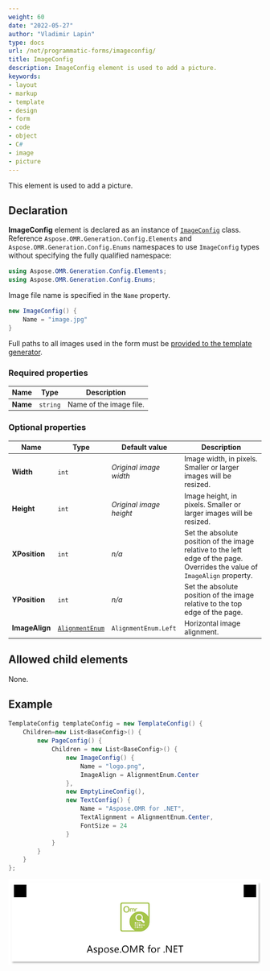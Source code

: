 ```yaml
---
weight: 60
date: "2022-05-27"
author: "Vladimir Lapin"
type: docs
url: /net/programmatic-forms/imageconfig/
title: ImageConfig
description: ImageConfig element is used to add a picture.
keywords:
- layout
- markup
- template
- design
- form
- code
- object
- C#
- image
- picture
---
```


This element is used to add a picture.

## Declaration

**ImageConfig** element is declared as an instance of [`ImageConfig`](https://reference.aspose.com/omr/net/aspose.omr.generation.config.elements/imageconfig/) class. Reference `Aspose.OMR.Generation.Config.Elements` and `Aspose.OMR.Generation.Config.Enums` namespaces to use `ImageConfig` types without specifying the fully qualified namespace:

```csharp
using Aspose.OMR.Generation.Config.Elements;
using Aspose.OMR.Generation.Config.Enums;
```

Image file name is specified in the `Name` property.

```csharp
new ImageConfig() {
	Name = "image.jpg"
}
```

Full paths to all images used in the form must be [provided to the template generator](/omr/net/generate-template/images/).

### Required properties

Name | Type | Description
---- | ---- | -----------
**Name** | `string` | Name of the image file.

### Optional properties

Name | Type | Default value | Description
---- | ---- | ------------- | -----------
**Width** | `int` | _Original image width_ | Image width, in pixels. Smaller or larger images will be resized.
**Height** | `int` | _Original image height_ | Image height, in pixels. Smaller or larger images will be resized.
**XPosition** | `int` | _n/a_ | Set the absolute position of the image relative to the left edge of the page.<br />Overrides the value of `ImageAlign` property.
**YPosition** | `int` | _n/a_ | Set the absolute position of the image relative to the top edge of the page.
**ImageAlign** | [`AlignmentEnum`](https://reference.aspose.com/omr/net/aspose.omr.generation.config.enums/alignmentenum/) | `AlignmentEnum.Left` | Horizontal image alignment.

## Allowed child elements

None.

## **Example**

```csharp
TemplateConfig templateConfig = new TemplateConfig() {
	Children=new List<BaseConfig>() {
		new PageConfig() {
			Children = new List<BaseConfig>() {
				new ImageConfig() {
					Name = "logo.png",
					ImageAlign = AlignmentEnum.Center
				},
				new EmptyLineConfig(),
				new TextConfig() {
					Name = "Aspose.OMR for .NET",
					TextAlignment = AlignmentEnum.Center,
					FontSize = 24
				}
			}
		}
	}
};
```

![Image](image.png)
